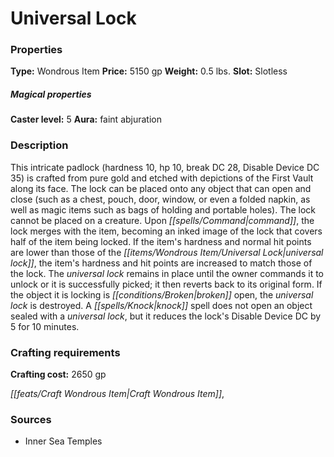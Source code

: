 ﻿---
Title: "Universal Lock"
Type: "Wondrous Item"
Price: "5150 gp"
Weight: "0.5 lbs."
Slot: "Slotless"
Caster level: "5"
Aura: "faint abjuration"
Description: |
  "This intricate padlock (hardness 10, hp 10, break DC 28, Disable Device DC 35) is crafted from pure gold and etched with depictions of the First Vault along its face. The lock can be placed onto any object that can open and close (such as a chest, pouch, door, window, or even a folded napkin, as well as magic items such as _bags of holding_ and _portable holes_). The lock cannot be placed on a creature. Upon command, the lock merges with the item, becoming an inked image of the lock that covers half of the item being locked. If the item's hardness and normal hit points are lower than those of the universal lock, the item's hardness and hit points are increased to match those of the lock. The _universal lock_ remains in place until the owner commands it to unlock or it is successfully picked; it then reverts back to its original form. If the object it is locking is broken open, the _universal lock_ is destroyed. A _knock_ spell does not open an object sealed with a _universal lock_, but it reduces the lock's Disable Device DC by 5 for 10 minutes."
Crafting cost: "2650 gp"
Sources: "['Inner Sea Temples']"
---

# Universal Lock

### Properties

**Type:** Wondrous Item **Price:** 5150 gp **Weight:** 0.5 lbs. **Slot:** Slotless

##### Magical properties

**Caster level:** 5 **Aura:** faint abjuration

### Description

This intricate padlock (hardness 10, hp 10, break DC 28, Disable Device DC 35) is crafted from pure gold and etched with depictions of the First Vault along its face. The lock can be placed onto any object that can open and close (such as a chest, pouch, door, window, or even a folded napkin, as well as magic items such as bags of holding and portable holes). The lock cannot be placed on a creature. Upon _[[spells/Command|command]]_, the lock merges with the item, becoming an inked image of the lock that covers half of the item being locked. If the item's hardness and normal hit points are lower than those of the _[[items/Wondrous Item/Universal Lock|universal lock]]_, the item's hardness and hit points are increased to match those of the lock. The _universal lock_ remains in place until the owner commands it to unlock or it is successfully picked; it then reverts back to its original form. If the object it is locking is _[[conditions/Broken|broken]]_ open, the _universal lock_ is destroyed. A _[[spells/Knock|knock]]_ spell does not open an object sealed with a _universal lock_, but it reduces the lock's Disable Device DC by 5 for 10 minutes.

### Crafting requirements

**Crafting cost:** 2650 gp

_[[feats/Craft Wondrous Item|Craft Wondrous Item]]_,

### Sources

* Inner Sea Temples